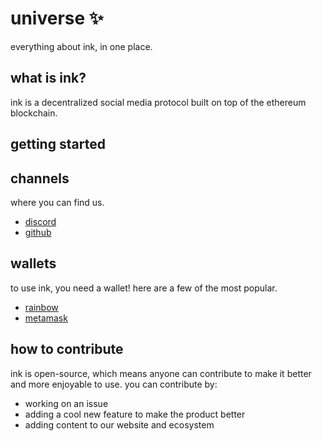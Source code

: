 # universe ✨
everything about ink, in one place.
## what is ink?
ink is a decentralized social media protocol built on top of the ethereum blockchain.
## getting started
## channels
where you can find us.
- [discord](https://discord.gg/DQQp48kUvU)
- [github](https://github.com/inkapp)
## wallets
to use ink, you need a wallet! here are a few of the most popular.
- [rainbow](https://rainbow.me)
- [metamask](https://metamask.io)
## how to contribute
ink is open-source, which means anyone can contribute to make it better and more enjoyable to use.
you can contribute by:
- working on an issue 
- adding a cool new feature to make the product better
- adding content to our website and ecosystem




